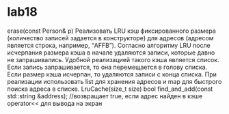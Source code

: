 # lab18
erase(const Person&amp; p) Реализовать LRU кэш фиксированного размера (количество записей задается в конструкторе) для адресов (адресом является строка, например, “AFFB”). Согласно алгоритму LRU после исчерпания размера кэша в начале удаляются записи, которые давно не запрашивались. Удобной реализацией такого кэша является список. Если запись запрашивается, то она перемещается в голову списка. Если размер кэша исчерпан, то удаляются записи с конца списка. При реализации использовать list для хранения адресов и map для быстрого поиска адреса в списке. LruCache(size_t size) bool find_and_add(const std::string &amp;address); //возвращает true, если адрес найден в кэше operator&lt;&lt; для вывода на экран
